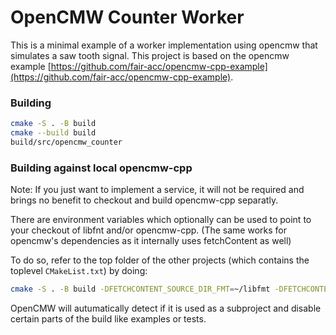 # OpenCMW Counter Worker

This is a minimal example of a worker implementation using opencmw that simulates a saw tooth signal. This project is based on the opencmw example [https://github.com/fair-acc/opencmw-cpp-example](https://github.com/fair-acc/opencmw-cpp-example).

### Building

```bash
cmake -S . -B build
cmake --build build
build/src/opencmw_counter
```

### Building against local opencmw-cpp

Note: If you just want to implement a service, it will not be required and brings no benefit to checkout and build opencmw-cpp separatly.

There are environment variables which optionally can be used to point to your checkout of libfnt and/or opencmw-cpp.
(The same works for opencmw's dependencies as it internally uses fetchContent as well)

To do so, refer to the top folder of the other projects (which contains the toplevel `CMakeList.txt`) by doing:

```bash
cmake -S . -B build -DFETCHCONTENT_SOURCE_DIR_FMT=~/libfmt -DFETCHCONTENT_SOURCE_DIR_OPENCMW-CPP=~/opencmw-cpp
```

OpenCMW will autumatically detect if it is used as a subproject and disable certain parts of the build like examples or tests.
